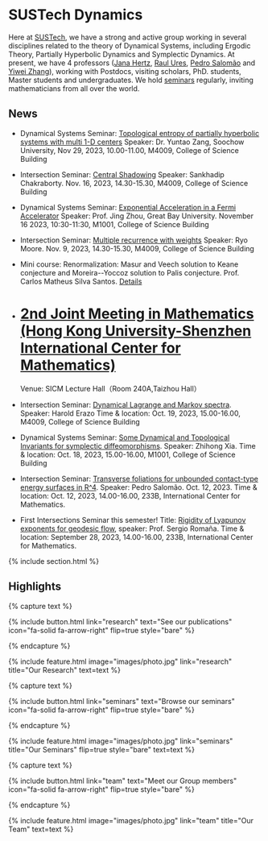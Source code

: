 ---
---

# SUSTech Dynamics

Here at [SUSTech](https://www.sustech.edu.cn/), we have a strong and active group working in several disciplines related to the theory of Dynamical Systems, including Ergodic Theory, Partially Hyperbolic Dynamics and Symplectic Dynamics. At present, we have 4 professors ([Jana Hertz](https://dynsustech.github.io/members/Jana-Hertz.html), [Raul Ures](https://dynsustech.github.io/members/Raul-Ures.html), [Pedro Salomão](https://dynsustech.github.io/members/Pedro-Salomao.html) and [Yiwei Zhang](https://dynsustech.github.io/members/Raul-Ures.html)), working with Postdocs, visiting scholars, PhD. students, Master students and undergraduates. We hold [seminars](https://dynsustech.github.io/seminars/) regularly, inviting mathematicians from all over the world.

## News

- Dynamical Systems Seminar: [Topological entropy of partially hyperbolic systems with multi 1-D centers](https://dynsustech.github.io/seminars/20231129/) Speaker: Dr. Yuntao Zang, Soochow University, Nov 29, 2023, 10.00-11.00, M4009, College of Science Building

- Intersection Seminar: [Central Shadowing](https://dynsustech.github.io/seminars/20231116-2/) Speaker: Sankhadip Chakraborty. Nov. 16, 2023, 14.30-15.30, M4009, College of Science Building


- Dynamical Systems Seminar: [Exponential Acceleration in a Fermi Accelerator](https://dynsustech.github.io/seminars/20231116-1/) Speaker: Prof. Jing Zhou, Great Bay University. November 16 2023, 10:30-11:30, M1001, College of Science Building

- Intersection Seminar: [Multiple recurrence with weights](https://dynsustech.github.io/seminars/20231109/) Speaker: Ryo Moore. Nov. 9, 2023, 14.30-15.30, M4009, College of Science Building

- Mini course: Renormalization: Masur and Veech solution to Keane conjecture and Moreira--Yoccoz solution to Palis conjecture. Prof. Carlos Matheus Silva Santos. [Details](https://dynsustech.github.io/minicourse/renormalization)


- # [2nd Joint Meeting in Mathematics (Hong Kong University-Shenzhen International Center for Mathematics)](https://dynsustech.github.io/seminars/2ndjointmeeting/)
  Venue: SICM Lecture Hall（Room 240A,Taizhou Hall）

- Intersection Seminar: [Dynamical Lagrange and Markov spectra](https://dynsustech.github.io/seminars/20231019/). Speaker: Harold Erazo
Time & location: Oct. 19, 2023, 15.00-16.00, M4009, College of Science Building

- Dynamical Systems Seminar: [Some Dynamical and Topological Invariants for symplectic diffeomorphisms](https://dynsustech.github.io/seminars/20231018/). Speaker: Zhihong Xia. Time & location: Oct. 18, 2023, 15.00-16.00, M1001, College of Science Building

- Intersection Seminar: [Transverse foliations for unbounded contact-type energy surfaces in R^4](https://dynsustech.github.io/seminars/20231012/). Speaker: Pedro Salomão. Oct. 12, 2023. Time & location: Oct. 12, 2023, 14.00-16.00, 233B, International Center for Mathematics.
  
- First Intersections Seminar this semester! Title: [Rigidity of Lyapunov exponents for geodesic flow](https://dynsustech.github.io/seminars/20230928/), speaker: Prof. Sergio Romaña. Time & location: September 28, 2023, 14.00-16.00, 233B, International Center for Mathematics.


{% include section.html %}

## Highlights

{% capture text %}


{%
  include button.html
  link="research"
  text="See our publications"
  icon="fa-solid fa-arrow-right"
  flip=true
  style="bare"
%}

{% endcapture %}

{%
  include feature.html
  image="images/photo.jpg"
  link="research"
  title="Our Research"
  text=text
%}

{% capture text %}



{%
  include button.html
  link="seminars"
  text="Browse our seminars"
  icon="fa-solid fa-arrow-right"
  flip=true
  style="bare"
%}

{% endcapture %}

{%
  include feature.html
  image="images/photo.jpg"
  link="seminars"
  title="Our Seminars"
  flip=true
  style="bare"
  text=text
%}

{% capture text %}


{%
  include button.html
  link="team"
  text="Meet our Group members"
  icon="fa-solid fa-arrow-right"
  flip=true
  style="bare"
%}

{% endcapture %}

{%
  include feature.html
  image="images/photo.jpg"
  link="team"
  title="Our Team"
  text=text
%}
